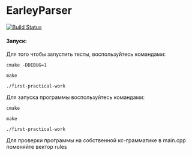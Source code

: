 # EarleyParser

[![Build Status](https://travis-ci.com/2ToThe10th/EarleyParser.svg?token=3S6xWbBvu4EyXfDwhGsF&branch=master)](https://travis-ci.com/2ToThe10th/EarleyParser)

#### Запуск:

Для того чтобы запустить тесты,
воспользуйтесь командами:

```cmake -DDEBUG=1```

```make```

```./first-practical-work```

Для запуска программы воспользуйтесь командами:

```cmake```

```make```

```./first-practical-work```

Для проверки программы на собственной кс-грамматике в main.cpp 
поменяйте вектор rules

